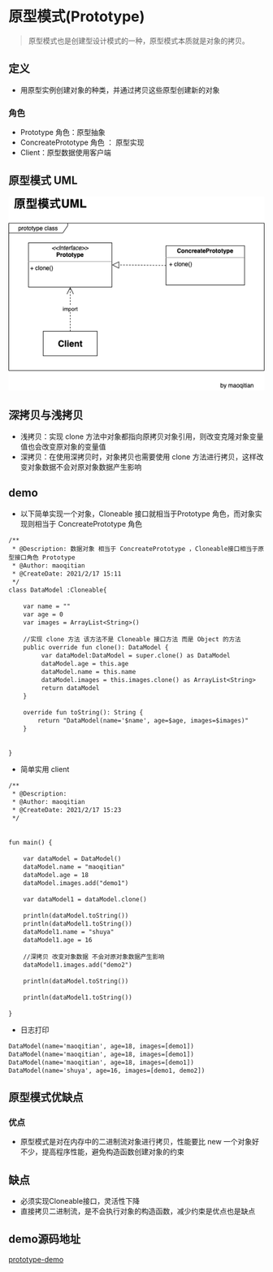 # 原型模式(Prototype)

> 原型模式也是创建型设计模式的一种，原型模式本质就是对象的拷贝。

## 定义

- 用原型实例创建对象的种类，并通过拷贝这些原型创建新的对象

### 角色

- Prototype 角色：原型抽象
- ConcreatePrototype 角色 ： 原型实现
- Client：原型数据使用客户端

## 原型模式 UML

![prototype](https://github.com/maoqitian/MaoMdPhoto/raw/master/%E8%AE%BE%E8%AE%A1%E6%A8%A1%E5%BC%8F/%E5%8E%9F%E5%9E%8B%E6%A8%A1%E5%BC%8F(Prototype)/prototype.png)

## 深拷贝与浅拷贝

- 浅拷贝：实现 clone 方法中对象都指向原拷贝对象引用，则改变克隆对象变量值也会改变原对象的变量值
- 深拷贝：在使用深拷贝时，对象拷贝也需要使用 clone 方法进行拷贝，这样改变对象数据不会对原对象数据产生影响

## demo

- 以下简单实现一个对象，Cloneable 接口就相当于Prototype 角色，而对象实现则相当于 ConcreatePrototype 角色


```
/**
 * @Description: 数据对象 相当于 ConcreatePrototype ，Cloneable接口相当于原型接口角色 Prototype
 * @Author: maoqitian
 * @CreateDate: 2021/2/17 15:11
 */
class DataModel :Cloneable{

    var name = ""
    var age = 0
    var images = ArrayList<String>()

    //实现 clone 方法 该方法不是 Cloneable 接口方法 而是 Object 的方法
    public override fun clone(): DataModel {
         var dataModel:DataModel = super.clone() as DataModel
         dataModel.age = this.age
         dataModel.name = this.name
         dataModel.images = this.images.clone() as ArrayList<String>
         return dataModel
    }

    override fun toString(): String {
        return "DataModel(name='$name', age=$age, images=$images)"
    }


}
```
- 简单实用 client

```
/**
 * @Description:
 * @Author: maoqitian
 * @CreateDate: 2021/2/17 15:23
 */


fun main() {

    var dataModel = DataModel()
    dataModel.name = "maoqitian"
    dataModel.age = 18
    dataModel.images.add("demo1")

    var dataModel1 = dataModel.clone()

    println(dataModel.toString())
    println(dataModel1.toString())
    dataModel1.name = "shuya"
    dataModel1.age = 16

    //深拷贝 改变对象数据 不会对原对象数据产生影响
    dataModel1.images.add("demo2")

    println(dataModel.toString())

    println(dataModel1.toString())

}
```
- 日志打印

```
DataModel(name='maoqitian', age=18, images=[demo1])
DataModel(name='maoqitian', age=18, images=[demo1])
DataModel(name='maoqitian', age=18, images=[demo1])
DataModel(name='shuya', age=16, images=[demo1, demo2])
```

## 原型模式优缺点

### 优点

- 原型模式是对在内存中的二进制流对象进行拷贝，性能要比 new 一个对象好不少，提高程序性能，避免构造函数创建对象的约束

## 缺点

- 必须实现Cloneable接口，灵活性下降
- 直接拷贝二进制流，是不会执行对象的构造函数，减少约束是优点也是缺点

## demo源码地址

[prototype-demo](https://github.com/maoqitian/Nice-Knowledge-System/tree/master/%E8%AE%A1%E7%AE%97%E6%9C%BA%E5%9F%BA%E7%A1%80/%E8%AE%BE%E8%AE%A1%E6%A8%A1%E5%BC%8F/DesignPattern/src/main/java/prototype)